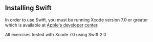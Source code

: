 ## Installing Swift

In order to use Swift, you must be running Xcode version 7.0 or greater which is available  at [Apple's developer center](https://developer.apple.com/xcode/downloads/).


All exercises tested with Xcode 7.0 using Swift 2.0
